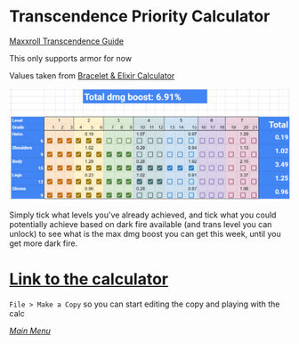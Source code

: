 # Transcendence Priority Calculator

[Maxxroll Transcendence Guide](https://maxroll.gg/lost-ark/resources/transcendence-system-guide)

This only supports armor for now

Values taken from [Bracelet & Elixir Calculator](https://docs.google.com/spreadsheets/d/1AAwVLWSqYcRguTL4Dhw6i76MT9LSLDynlWPiPT7UyZ4/edit?usp=sharing)

![example](images/trans_calc_example.png)

Simply tick what levels you've already achieved, and tick what you could potentially achieve based on dark fire available (and trans level you can unlock) to see what is the max dmg boost you can get this week, until you get more dark fire.

# [Link to the calculator](https://docs.google.com/spreadsheets/d/1yk3Ep51F6aJeopMDbUudzgBahAABAE76LbogjbRo_zM/edit?usp=sharing)

`File > Make a Copy` so you can start editing the copy and playing with the calc


_[Main Menu](../readme.md)_
